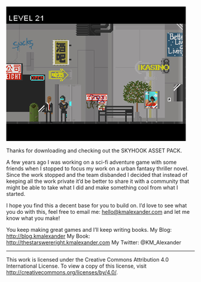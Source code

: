 ![My image](https://raw.githubusercontent.com/KMAlexander/ScifiGameAssetSet/master/Example.jpg)

Thanks for downloading and checking out the SKYHOOK ASSET PACK.

A few years ago I was working on a sci-fi adventure game with some friends when I stopped to focus my work on a urban fantasy thriller novel. Since the work stopped and the team disbanded I decided that instead of keeping all the work private it’d be better to share it with a community that might be able to take what I did and make something cool from what I started.

I hope you find this a decent base for you to build on.  I’d love to see what you do with this, feel free to email me: hello@kmalexander.com and let me know what you make!


You keep making great games and I’ll keep writing books.
My Blog: http://blog.kmalexander
My Book: http://thestarswereright.kmalexander.com
My Twitter: @KM_Alexander

- - - - - - - - - - - - - - - - - - - - -

This work is licensed under the Creative Commons Attribution 4.0 International License.
To view a copy of this license, visit http://creativecommons.org/licenses/by/4.0/.
